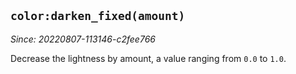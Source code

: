 ## `color:darken_fixed(amount)`

*Since: 20220807-113146-c2fee766*

Decrease the lightness by amount, a value ranging from `0.0` to `1.0`.


